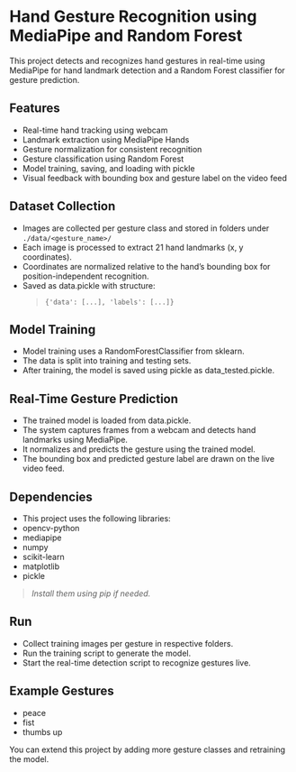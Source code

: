 # Hand Gesture Recognition using MediaPipe and Random Forest

This project detects and recognizes hand gestures in real-time using MediaPipe for hand landmark detection and a Random Forest classifier for gesture prediction.

## Features

- Real-time hand tracking using webcam
- Landmark extraction using MediaPipe Hands
- Gesture normalization for consistent recognition
- Gesture classification using Random Forest
- Model training, saving, and loading with pickle
- Visual feedback with bounding box and gesture label on the video feed


## Dataset Collection

- Images are collected per gesture class and stored in folders under
    `./data/<gesture_name>/`
- Each image is processed to extract 21 hand landmarks (x, y coordinates).
- Coordinates are normalized relative to the hand’s bounding box for position-independent recognition.
- Saved as data.pickle with structure:
    >`{'data': [...], 'labels': [...]}`

## Model Training

- Model training uses a RandomForestClassifier from sklearn.
- The data is split into training and testing sets.
- After training, the model is saved using pickle as data_tested.pickle.

## Real-Time Gesture Prediction

- The trained model is loaded from data.pickle.
- The system captures frames from a webcam and detects hand landmarks using MediaPipe.
- It normalizes and predicts the gesture using the trained model.
- The bounding box and predicted gesture label are drawn on the live video feed.

## Dependencies

- This project uses the following libraries:
- opencv-python
- mediapipe
- numpy
- scikit-learn
- matplotlib
- pickle

> *Install them using pip if needed.*

## Run

- Collect training images per gesture in respective folders.
- Run the training script to generate the model.
- Start the real-time detection script to recognize gestures live.

## Example Gestures

- peace
- fist
- thumbs up

You can extend this project by adding more gesture classes and retraining the model.
